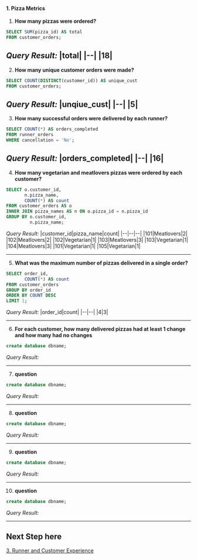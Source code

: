 #### 1. Pizza Metrics

1. **How many pizzas were ordered?**
```sql
SELECT SUM(pizza_id) AS total
FROM customer_orders;
```
*Query Result:*
|total|
|--|
|18|
---

2. **How many unique customer orders were made?**
```sql
SELECT COUNT(DISTINCT(customer_id)) AS unique_cust
FROM customer_orders;
```
*Query Result:*
|unqiue_cust|
|--|
|5|
---

3. **How many successful orders were delivered by each runner?**
```sql
SELECT COUNT(*) AS orders_completed
FROM runner_orders
WHERE cancellation = 'No';
```
*Query Result:*
|orders_completed|
|--|
|16|
---

4. **How many vegetarian and meatlovers pizzas were ordered by each customer?**
```sql
SELECT o.customer_id,
       n.pizza_name,
       COUNT(*) AS count
FROM customer_orders AS o
INNER JOIN pizza_names AS n ON o.pizza_id = n.pizza_id
GROUP BY o.customer_id,
         n.pizza_name;
```
*Query Result:*
|customer_id|pizza_name|count|
|--|--|--|
|101|Meatlovers|2|
|102|Meatlovers|2|
|102|Vegetarian|1|
|103|Meatlovers|3|
|103|Vegetarian|1|
|104|Meatlovers|3|
|101|Vegetarian|1|
|105|Vegetarian|1|

---

5. **What was the maximum number of pizzas delivered in a single order?**
```sql
SELECT order_id,
       COUNT(*) AS count
FROM customer_orders
GROUP BY order_id
ORDER BY COUNT DESC
LIMIT 1;
```
*Query Result:*
|order_id|count|
|--|--|
|4|3|

---

6. **For each customer, how many delivered pizzas had at least 1 change and how many had no changes**
```sql
create database dbname;
```
*Query Result:*

---
7. **question**
```sql
create database dbname;
```
*Query Result:*

---

8. **question**
```sql
create database dbname;
```
*Query Result:*

---

9. **question**
```sql
create database dbname;
```
*Query Result:*

---

10. **question**
```sql
create database dbname;
```
*Query Result:*

---

## Next Step here
[3. Runner and Customer Experience](link)
